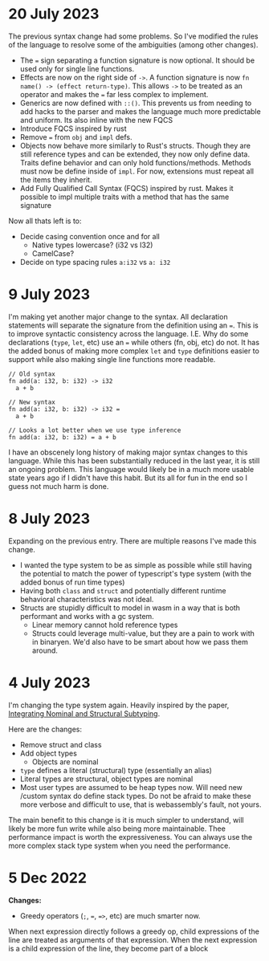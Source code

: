 # 20 July 2023

The previous syntax change had some problems. So I've modified the rules of the language to
resolve some of the ambiguities (among other changes).

- The `=` sign separating a function signature is now optional. It should be used only for single
  line functions.
- Effects are now on the right side of `->`. A function signature is now `fn name() -> (effect return-type)`.
  This allows `->` to be treated as an operator and makes the `=` far less complex to implement.
- Generics are now defined with `::()`. This prevents us from needing to add hacks to the parser
  and makes the language much more predictable and uniform. Its also inline with the new FQCS
- Introduce FQCS inspired by rust
- Remove `=` from `obj` and `impl` defs.
- Objects now behave more similarly to Rust's structs. Though they are still reference types and
  can be extended, they now only define data. Traits define behavior and can only hold functions/methods. Methods must now be define
  inside of `impl`. For now, extensions must repeat all the items they inherit.
- Add Fully Qualified Call Syntax (FQCS) inspired by rust. Makes it possible to impl multiple traits
  with a method that has the same signature

Now all thats left is to:

- Decide casing convention once and for all
  - Native types lowercase? (i32 vs I32)
  - CamelCase?
- Decide on type spacing rules `a:i32` vs `a: i32`

# 9 July 2023

I'm making yet another major change to the syntax. All declaration statements will separate the
signature from the definition using an `=`. This is to improve syntactic consistency across the
language. I.E. Why do some declarations (`type`, `let`, etc) use an `=` while others (fn, obj, etc)
do not. It has the added bonus of making more complex `let` and `type` definitions easier to support
while also making single line functions more readable.

```
// Old syntax
fn add(a: i32, b: i32) -> i32
  a + b

// New syntax
fn add(a: i32, b: i32) -> i32 =
  a + b

// Looks a lot better when we use type inference
fn add(a: i32, b: i32) = a + b
```

I have an obscenely long history of making major syntax changes to this language. While this has
been substantially reduced in the last year, it is still an ongoing problem. This language would
likely be in a much more usable state years ago if I didn't have this habit. But its all for fun
in the end so I guess not much harm is done.

# 8 July 2023

Expanding on the previous entry. There are multiple reasons I've made this change.

- I wanted the type system to be as simple as possible while still having the potential to match
  the power of typescript's type system (with the added bonus of run time types)
- Having both `class` and `struct` and potentially different runtime behavioral characteristics was
  not ideal.
- Structs are stupidly difficult to model in wasm in a way that is both performant and works with a gc system.
  - Linear memory cannot hold reference types
  - Structs could leverage multi-value, but they are a pain to work with in binaryen. We'd also have to be smart about how we pass them around.

# 4 July 2023

I'm changing the type system again. Heavily inspired by the paper, [Integrating Nominal and Structural Subtyping](https://www.cs.cmu.edu/~aldrich/papers/ecoop08.pdf).

Here are the changes:

- Remove struct and class
- Add object types
  - Objects are nominal
- `type` defines a literal (structural) type (essentially an alias)
- Literal types are structural, object types are nominal
- Most user types are assumed to be heap types now. Will need new /custom syntax do define stack types. Do not be afraid to make these more verbose and difficult to use, that is webassembly's fault, not yours.

The main benefit to this change is it is much simpler to understand, will likely be more fun write while also being more maintainable. Thee performance impact is worth the expressiveness. You can always use the more complex stack type system when you need the performance.

# 5 Dec 2022

**Changes:**

- Greedy operators (`;`, `=`, `=>`, etc) are much smarter now.

When next expression directly follows a greedy op, child expressions of the line are treated as
arguments of that expression. When the next expression is a child expression of the line, they become
part of a block
